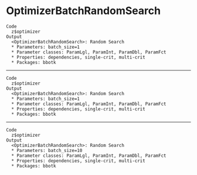 # OptimizerBatchRandomSearch

    Code
      z$optimizer
    Output
      <OptimizerBatchRandomSearch>: Random Search
      * Parameters: batch_size=1
      * Parameter classes: ParamLgl, ParamInt, ParamDbl, ParamFct
      * Properties: dependencies, single-crit, multi-crit
      * Packages: bbotk

---

    Code
      z$optimizer
    Output
      <OptimizerBatchRandomSearch>: Random Search
      * Parameters: batch_size=1
      * Parameter classes: ParamLgl, ParamInt, ParamDbl, ParamFct
      * Properties: dependencies, single-crit, multi-crit
      * Packages: bbotk

---

    Code
      z$optimizer
    Output
      <OptimizerBatchRandomSearch>: Random Search
      * Parameters: batch_size=10
      * Parameter classes: ParamLgl, ParamInt, ParamDbl, ParamFct
      * Properties: dependencies, single-crit, multi-crit
      * Packages: bbotk

